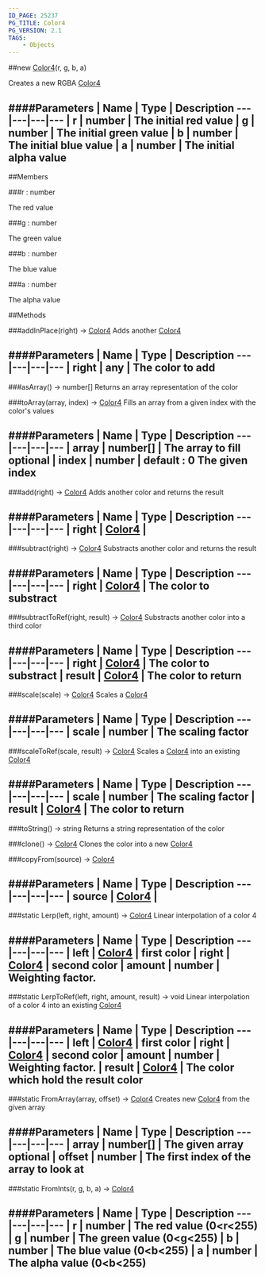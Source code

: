 ```yaml
---
ID_PAGE: 25237
PG_TITLE: Color4
PG_VERSION: 2.1
TAGS:
    - Objects
---
```

##new [Color4](/classes/Color4)(r, g, b, a)




Creates a new RGBA [Color4](/classes/Color4)






####Parameters
 | Name | Type | Description
---|---|---|---
 | r | number | The initial red value
 | g | number | The initial green value
 | b | number | The initial blue value
 | a | number | The initial alpha value
---

##Members

###r : number





The red value




###g : number





The green value




###b : number





The blue value




###a : number





The alpha value















##Methods

###addInPlace(right) &rarr; [Color4](/classes/Color4)
Adds another [Color4](/classes/Color4)







####Parameters
 | Name | Type | Description
---|---|---|---
 | right | any | The color to add
---

###asArray() &rarr; number[]
Returns an array representation of the color








###toArray(array, index) &rarr; [Color4](/classes/Color4)
Fills an array from a given index with the color's values







####Parameters
 | Name | Type | Description
---|---|---|---
 | array | number[] | The array to fill
optional | index | number | default : 0 The given index
---

###add(right) &rarr; [Color4](/classes/Color4)
Adds another color and returns the result







####Parameters
 | Name | Type | Description
---|---|---|---
 | right | [Color4](/classes/Color4) | 
---

###subtract(right) &rarr; [Color4](/classes/Color4)
Substracts another color and returns the result







####Parameters
 | Name | Type | Description
---|---|---|---
 | right | [Color4](/classes/Color4) | The color to substract
---

###subtractToRef(right, result) &rarr; [Color4](/classes/Color4)
Substracts another color into a third color







####Parameters
 | Name | Type | Description
---|---|---|---
 | right | [Color4](/classes/Color4) | The color to substract
 | result | [Color4](/classes/Color4) | The color to return
---

###scale(scale) &rarr; [Color4](/classes/Color4)
Scales a [Color4](/classes/Color4)







####Parameters
 | Name | Type | Description
---|---|---|---
 | scale | number | The scaling factor
---

###scaleToRef(scale, result) &rarr; [Color4](/classes/Color4)
Scales a [Color4](/classes/Color4) into an existing [Color4](/classes/Color4)







####Parameters
 | Name | Type | Description
---|---|---|---
 | scale | number | The scaling factor
 | result | [Color4](/classes/Color4) | The color to return
---

###toString() &rarr; string
Returns a string representation of the color








###clone() &rarr; [Color4](/classes/Color4)
Clones the color into a new [Color4](/classes/Color4)








###copyFrom(source) &rarr; [Color4](/classes/Color4)



####Parameters
 | Name | Type | Description
---|---|---|---
 | source | [Color4](/classes/Color4) | 
---

###static Lerp(left, right, amount) &rarr; [Color4](/classes/Color4)
Linear interpolation of a color 4







####Parameters
 | Name | Type | Description
---|---|---|---
 | left | [Color4](/classes/Color4) | first color
 | right | [Color4](/classes/Color4) | second color
 | amount | number | Weighting factor.
---

###static LerpToRef(left, right, amount, result) &rarr; void
Linear interpolation of a color 4 into an existing [Color4](/classes/Color4)







####Parameters
 | Name | Type | Description
---|---|---|---
 | left | [Color4](/classes/Color4) | first color
 | right | [Color4](/classes/Color4) | second color
 | amount | number | Weighting factor.
 | result | [Color4](/classes/Color4) | The color which hold the result color
---

###static FromArray(array, offset) &rarr; [Color4](/classes/Color4)
Creates new [Color4](/classes/Color4) from the given array







####Parameters
 | Name | Type | Description
---|---|---|---
 | array | number[] | The given array
optional | offset | number | The first index of the array to look at
---

###static FromInts(r, g, b, a) &rarr; [Color4](/classes/Color4)

####Parameters
 | Name | Type | Description
---|---|---|---
 | r | number | The red value (0&lt;r&lt;255)
 | g | number | The green value (0&lt;g&lt;255)
 | b | number | The blue value (0&lt;b&lt;255)
 | a | number | The alpha value (0&lt;b&lt;255)
---
